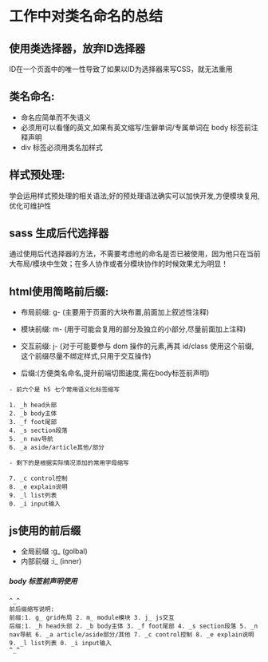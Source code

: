 # 工作中对类名命名的总结

## 使用类选择器，放弃ID选择器
ID在一个页面中的唯一性导致了如果以ID为选择器来写CSS，就无法重用

## 类名命名:
- 命名应简单而不失语义
- 必须用可以看懂的英文,如果有英文缩写/生僻单词/专属单词在 body 标签前注释声明
- div 标签必须用类名加样式

## 样式预处理:
学会运用样式预处理的相关语法;好的预处理语法确实可以加快开发,方便模块复用,优化可维护性

## sass 生成后代选择器

通过使用后代选择器的方法，不需要考虑他的命名是否已被使用，因为他只在当前大布局/模块中生效；在多人协作或者分模块协作的时候效果尤为明显！

## html使用简略前后缀:
- 布局前缀: g- (主要用于页面的大块布置,前面加上叙述性注释)

- 模块前缀: m- (用于可能会复用的部分及独立的小部分,尽量前面加上注释)

- 交互前缀: j- (对于可能要参与 dom 操作的元素,再其 id/class 使用这个前缀,这个前缀尽量不绑定样式,只用于交互操作)

- 后缀:(方便类名命名,提升前端切图速度,需在body标签前声明)

```
- 前六个是 h5 七个常用语义化标签缩写

1. _h head头部
2. _b body主体
3. _f foot尾部
4. _s section段落
5. _n nav导航
6. _a aside/article其他/部分

- 剩下的是根据实际情况添加的常用字母缩写

7. _c control控制
8. _e explain说明
9. _l list列表
0. _i input输入
```

## js使用的前后缀
- 全局前缀 :g_ (golbal)
- 内部前缀 :i_ (inner)





##### body 标签前声明使用

```
^_^
前后缀缩写说明:
前缀:1. g_ grid布局 2. m_ module模块 3. j_ js交互
后缀:1. _h head头部 2. _b body主体 3. _f foot尾部 4. _s section段落 5. _n nav导航 6. _a article/aside部分/其他 7. _c control控制 8. _e explain说明 9. _l list列表 0. _i input输入
^_^
```
